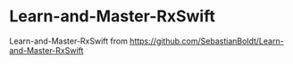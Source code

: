 # Learn-and-Master-RxSwift
Learn-and-Master-RxSwift from https://github.com/SebastianBoldt/Learn-and-Master-RxSwift